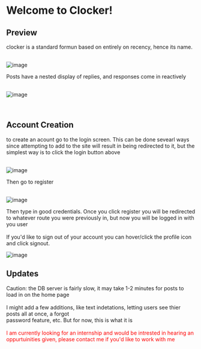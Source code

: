 <h1>Welcome to Clocker!</h1>

<h2>Preview</h2>


<div>clocker is a standard formun based on entirely on recency, hence its name.</div>
<br>

![image](https://github.com/user-attachments/assets/c8a4dede-7264-4b3c-bdcb-4d44a1f40268)
<br>
<div>Posts have a nested display of replies, and responses come in reactively</div>
<br>

![image](https://github.com/user-attachments/assets/50506542-a7a6-4d76-b9a8-d56a29152d64)

<br>

<h2>Account Creation</h2>

<div> to create an acount go to the login screen. This can be done sevearl ways since attempting to add to the site will result in being redirected to it, but the simplest way is to click the login button above</div>
<br>

![image](https://github.com/user-attachments/assets/21c934e9-69bb-4c44-b1ac-a906943f70ee)
<br>
<div>Then go to register</div>
<br>

![image](https://github.com/user-attachments/assets/43aaaad0-4b1a-4a6f-a76a-d5f1a5ba97ca)
<div>Then type in good credentials. Once you click register you will be redirected to whatever route you were previously in, but now you will be logged in with you user</div>
<br>
<div>If you'd like to sign out of your account you can hover/click the profile icon and click signout.</div>

![image](https://github.com/user-attachments/assets/0f95c599-c37b-43cc-92c9-ac045833e25a)


<h2>Updates</h2>

<div>Caution: the DB server is fairly slow, it may take 1-2 minutes for posts to load in on the home page</div>
<br>
<div>I might add a few additions, like text indetations, letting users see thier posts all at once, a forgot </div>
<div>password feature, etc. But for now, this is what it is</div>
<br>
<div class="sneak" style="color:red;" >I am currently looking for an internship and would be intrested in hearing an oppurtuinities given, please contact me if you'd like to work with me</div>

